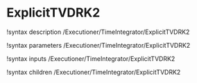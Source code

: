 <!-- MOOSE Documentation Stub: Remove this when content is added. -->

# ExplicitTVDRK2

!syntax description /Executioner/TimeIntegrator/ExplicitTVDRK2

!syntax parameters /Executioner/TimeIntegrator/ExplicitTVDRK2

!syntax inputs /Executioner/TimeIntegrator/ExplicitTVDRK2

!syntax children /Executioner/TimeIntegrator/ExplicitTVDRK2
